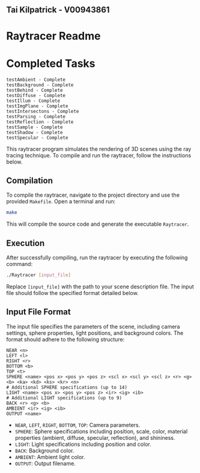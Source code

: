 ## Tai Kilpatrick - V00943861

# Raytracer Readme

# Completed Tasks

```
testAmbient - Complete
testBackground - Complete
testBehind - Complete
testDiffuse - Complete
testIllum - Complete
testImgPlane - Complete
testIntersectons - Complete
testParsing - Complete
testReflection - Complete
testSample - Complete
testShadow - Complete
testSpecular - Complete
```

This raytracer program simulates the rendering of 3D scenes using the ray tracing technique. To compile and run the raytracer, follow the instructions below.

## Compilation

To compile the raytracer, navigate to the project directory and use the provided `Makefile`. Open a terminal and run:

```bash
make
```

This will compile the source code and generate the executable `Raytracer`.

## Execution

After successfully compiling, run the raytracer by executing the following command:

```bash
./Raytracer [input_file]
```

Replace `[input_file]` with the path to your scene description file. The input file should follow the specified format detailed below.

## Input File Format

The input file specifies the parameters of the scene, including camera settings, sphere properties, light positions, and background colors. The format should adhere to the following structure:

```plaintext
NEAR <n>
LEFT <l>
RIGHT <r>
BOTTOM <b>
TOP <t>
SPHERE <name> <pos x> <pos y> <pos z> <scl x> <scl y> <scl z> <r> <g> <b> <ka> <kd> <ks> <kr> <n>
# Additional SPHERE specifications (up to 14)
LIGHT <name> <pos x> <pos y> <pos z> <ir> <ig> <ib>
# Additional LIGHT specifications (up to 9)
BACK <r> <g> <b>
AMBIENT <ir> <ig> <ib>
OUTPUT <name>
```

- `NEAR`, `LEFT`, `RIGHT`, `BOTTOM`, `TOP`: Camera parameters.
- `SPHERE`: Sphere specifications including position, scale, color, material properties (ambient, diffuse, specular, reflection), and shininess.
- `LIGHT`: Light specifications including position and color.
- `BACK`: Background color.
- `AMBIENT`: Ambient light color.
- `OUTPUT`: Output filename.
